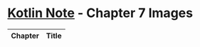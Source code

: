 # [Kotlin Note](../../README.md) - Chapter 7 Images
| Chapter | Title |
| :-: | :- |

<br>

## 

<br>
